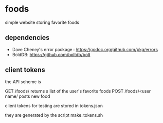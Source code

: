 # foods
simple website storing favorite foods

## dependencies

 * Dave Cheney's error package
 : https://godoc.org/github.com/pkg/errors
 * BoldDB: https://github.com/boltdb/bolt

## client tokens

the API scheme is

GET /foods/<user name> returns a list of the user's favorite foods
POST /foods/<user name/<food name> posts new food

client tokens for testing are stored in tokens.json

they are generated by the script make_tokens.sh
